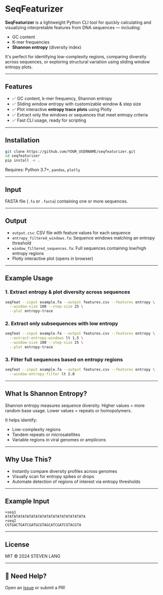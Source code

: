 # SeqFeaturizer

**SeqFeaturizer** is a lightweight Python CLI tool for quickly calculating and visualizing interpretable features from DNA sequences — including:

- GC content
- K-mer frequencies
- **Shannon entropy** (diversity index)

It's perfect for identifying low-complexity regions, comparing diversity across sequences, or exploring structural variation using sliding window entropy plots.

---

## Features

- ✅ GC content, k-mer frequency, Shannon entropy
- ✅ Sliding window entropy with customizable window & step size
- ✅ Plot interactive **entropy trace plots** using Plotly
- ✅ Extract only the windows or sequences that meet entropy criteria
- ✅ Fast CLI usage, ready for scripting

---

## Installation

```bash
git clone https://github.com/YOUR_USERNAME/seqfeaturizer.git
cd seqfeaturizer
pip install -e .
```

Requires: Python 3.7+, `pandas`, `plotly`

---

## Input

FASTA file (`.fa` or `.fasta`) containing one or more sequences.

---

## Output

- `output.csv`: CSV file with feature values for each sequence
- `entropy_filtered_windows.fa`: Sequence windows matching an entropy threshold
- `window_filtered_sequences.fa`: Full sequences containing low/high entropy regions
- Plotly interactive plot (opens in browser)

---

## Example Usage

### 1. Extract entropy & plot diversity across sequences

```bash
seqfeat --input example.fa --output features.csv --features entropy \
  --window-size 100 --step-size 25 \
  --plot entropy-trace
```

### 2. Extract only subsequences with **low entropy**

```bash
seqfeat --input example.fa --output features.csv --features entropy \
  --extract-entropy-windows lt 1.5 \
  --window-size 100 --step-size 25 \
  --plot entropy-trace
```

### 3. Filter full sequences based on entropy regions

```bash
seqfeat --input example.fa --output features.csv --features entropy \
  --window-entropy-filter lt 2.0
```

---

## What Is Shannon Entropy?

Shannon entropy measures sequence diversity. Higher values = more random base usage. Lower values = repeats or homopolymers.

It helps identify:
- Low-complexity regions
- Tandem repeats or microsatellites
- Variable regions in viral genomes or amplicons

---

## Why Use This?

- Instantly compare diversity profiles across genomes
- Visually scan for entropy spikes or drops
- Automate detection of regions of interest via entropy thresholds

---

## Example Input

```fasta
>seq1
ATATATATATATATATATATATATATATATATATATA
>seq2
CGTGACTGATCGATGCGTAGCATCGATCGTACGTA
```

---

## License

MIT © 2024 STEVEN LANG

---

## 🙋 Need Help?

Open an [issue](https://github.com/YOUR_USERNAME/seqfeaturizer/issues) or submit a PR!
